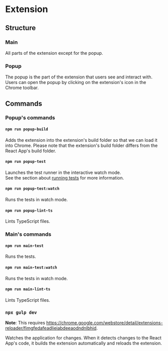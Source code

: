 # Extension

## Structure

### Main

All parts of the extension except for the popup.

### Popup

The popup is the part of the extension that users see and interact with. Users can open the popup by clicking on the extension's icon in the Chrome toolbar.

## Commands

### Popup's commands

#### `npm run popup-build`

Adds the extension into the extension's build folder so that we can load it into Chrome. Please note that the extension's build folder differs from the React App's build folder.

#### `npm run popup-test`

Launches the test runner in the interactive watch mode.\
See the section about [running tests](https://facebook.github.io/create-react-app/docs/running-tests) for more information.

#### `npm run popup-test:watch`

Runs the tests in watch mode.

#### `npm run popup-lint-ts`

Lints TypeScript files.

### Main's commands

#### `npm run main-test`

Runs the tests.

#### `npm run main-test:watch`

Runs the tests in watch mode.

#### `npm run main-lint-ts`

Lints TypeScript files.

### `npx gulp dev`

**Note**: This requires <https://chrome.google.com/webstore/detail/extensions-reloader/fimgfedafeadlieiabdeeaodndnlbhid>.

Watches the application for changes. When it detects changes to the React App's code, it builds the extension automatically and reloads the extension.
